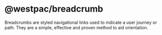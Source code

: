 # @westpac/breadcrumb

Breadcrumbs are styled navigational links used to indicate a user journey or path. They are a simple, effective and proven method to aid orientation.
